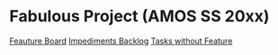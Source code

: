 # Fabulous Project (AMOS SS 20xx)
[Feauture Board]([https://pages.github.com/](https://github.com/users/Deepakraj8055/projects/3))
[Impediments Backlog]([https://pages.github.com/](https://github.com/users/Deepakraj8055/projects/5))
[Tasks without Feature]([https://pages.github.com/](https://github.com/users/Deepakraj8055/projects/6))
